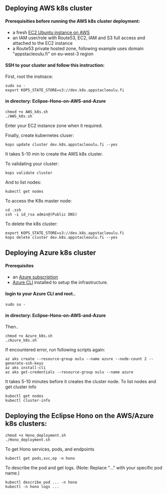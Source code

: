 
## Deploying AWS k8s cluster

#### Prerequisities before running the AWS k8s cluster deployment: 
* a fresh [EC2 Ubuntu instance on AWS](https://docs.aws.amazon.com/AWSEC2/latest/UserGuide/EC2_GetStarted.html)
* an IAM user/role with Route53, EC2, IAM and S3 full access and attached to the EC2 instance
* a Route53 private hosted zone, following example uses domain "appstacleoulu.fi" on eu-west-3 region

#### SSH to your cluster and follow this instruction: 

First, root the instnace:
```
sudo su -
export KOPS_STATE_STORE=s3://dev.k8s.appstacleoulu.fi
```

#### in directory: Eclipse-Hono-on-AWS-and-Azure
```
chmod +x AWS_k8s.sh
./AWS_k8s.sh
```

Enter your EC2 instance zone when it required.

Finally, create kubernetes cluser:
```
kops update cluster dev.k8s.appstacleoulu.fi --yes
```
It takes 5-10 min to create the AWS k8s cluster.


To validating your cluster:
```
kops validate cluster
```

And to list nodes:
```
kubectl get nodes
```

To access the K8s master node:
```
cd .ssh
ssh -i id_rsa admin@(Public DNS)
```

To delete the k8s cluster:
```
export KOPS_STATE_STORE=s3://dev.k8s.appstacleoulu.fi
kops delete cluster dev.k8s.appstacleoulu.fi --yes
```
## Deploying Azure k8s cluster

#### Prerequisites
* an [Azure subscription](https://azure.microsoft.com/en-us/get-started/)
* [Azure CLI](https://docs.microsoft.com/en-us/cli/azure/install-azure-cli) installed to setup the infrastructure.

#### login to your Azure CLI and root..
```
sudo su -
```
#### in directory: Eclipse-Hono-on-AWS-and-Azure
Then..
```
chmod +x Azure_k8s.sh
./Azure_k8s.sh
```

If encountered error, run following scripts again:
```
az aks create --resource-group oulu --name azure --node-count 2 --generate-ssh-keys
az aks install-cli
az aks get-credentials --resource-group oulu --name azure
```

It takes 5-10 minutes before it creates the cluster node. To list nodes and get cluster info
```
kubectl get nodes
kubectl cluster-info
```

## Deploying the Eclipse Hono on the AWS/Azure k8s clusters:
```
chmod +x Hono_deployment.sh
./Hono_deployment.sh
```

To get Hono services, pods, and endpoints
```
kubectl get pods,svc,ep -n hono
```
To describe the pod and get logs. (Note: Replace "..." with your specific pod name.)
```
kubectl describe pod ... -n hono
kubectl -n hono logs ...
```
